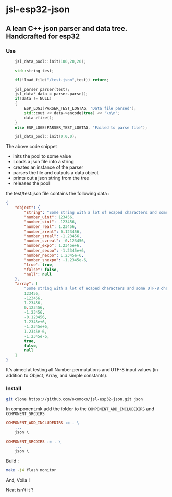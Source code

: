 # jsl-esp32-json

## A lean C++ json parser and data tree. Handcrafted for esp32

### Use

```cpp
	jsl_data_pool::init(100,20,20);

	std::string test;

	if(!load_file("/test.json",test)) return;

	jsl_parser parser(test);
	jsl_data* data = parser.parse();
	if(data != NULL)
	{
		ESP_LOGI(PARSER_TEST_LOGTAG, "Data file parsed");
		std::cout << data->encode(true) << "\n\n";
		data->fire();
	}
	else ESP_LOGE(PARSER_TEST_LOGTAG, "Failed to parse file");

	jsl_data_pool::init(0,0,0);
```

The above code snippet
- inits the pool to some value
- Loads a json file into a string
- creates an instance of the parser
- parses the file and outputs a data object
- prints out a json string from the tree
- releases the pool

the test/test.json file contains the following data :

```json
{
	"object": {
		"string": "Some string with a lot of ecaped characters and some UTF-8 characters : \\ \" \/ \f \b \n \r \t \u03A9-Ω-\u03C9-ω",
		"number_uint": 123456,
		"number_sint": -123456,
		"number_real": 1.23456,
		"number_zreal": 0.123456,
		"number_sreal": -1.23456,
		"number_szreal": -0.123456,
		"number_expo": 1.2345e+6,
		"number_sexpo": -1.2345e+6,
		"number_nexpo": 1.2345e-6,
		"number_snexpo": -1.2345e-6,
		"true": true,
		"false": false,
		"null": null
	},
	"array": [
		"Some string with a lot of ecaped characters and some UTF-8 characters : \\ \" \/ \f \b \n \r \t \u03A9-Ω-\u03C9-ω",
		123456,
		-123456,
		1.23456,
		0.123456,
		-1.23456,
		-0.123456,
		1.2345e+6,
		-1.2345e+6,
		1.2345e-6,
		-1.2345e-6,
		true,
		false,
		null
	]
}
```

It's aimed at testing all Number permutations and UTF-8 input values (in addition to Object, Array, and simple constants).


### Install

```bash
git clone https://github.com/oxomoxo/jsl-esp32-json.git json
```
In component.mk add the folder to the `COMPONENT_ADD_INCLUDEDIRS` and `COMPONENT_SRCDIRS`

```mk
COMPONENT_ADD_INCLUDEDIRS := . \
	...
	json \

COMPONENT_SRCDIRS := . \
	...
	json \
```

Build :

```bash
make -j4 flash monitor
```

And, Voila !

Neat isn't it ?
